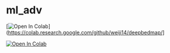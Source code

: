 # ml_adv
[![Open In Colab](https://colab.research.google.com/assets/colab-badge.svg)](https://colab.research.google.com/github/weiji14/deepbedmap/]

[![Open In Colab](https://colab.research.google.com/assets/colab-badge.svg)](https://colab.research.google.com/github.com/bubunja/ml_adv/ML_SBER_ADVANCED_MIKHAIL_KUZMENKOV.ipynb)
